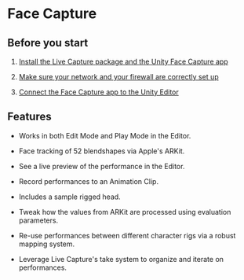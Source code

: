 # Face Capture

## Before you start

1. [Install the Live Capture package and the Unity Face Capture app](index.md#installation)

2. [Make sure your network and your firewall are correctly set up](setup-network.md)

3. [Connect the Face Capture app to the Unity Editor](setup-connecting.md)

## Features

* Works in both Edit Mode and Play Mode in the Editor.

* Face tracking of 52 blendshapes via Apple's ARKit.

* See a live preview of the performance in the Editor.

* Record performances to an Animation Clip.

* Includes a sample rigged head.

* Tweak how the values from ARKit are processed using evaluation parameters.

* Re-use performances between different character rigs via a robust mapping system.

* Leverage Live Capture's take system to organize and iterate on performances.
